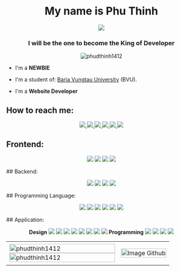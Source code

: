 <h1 align="center">My name is Phu Thinh</h1>
<p align="center"><img src="https://img.icons8.com/color/48/000000/vietnam-circular.png"/></p>
<h3 align="center">I will be the one to become the King of Developer</h3>
<p align="center"> <img src="https://komarev.com/ghpvc/?username=phudthinh1412" alt="phudthinh1412"/></p>

- I'm a **NEWBIE**

- I'm a student of: [Baria Vungtau University](https://bvu.edu.vn/) (BVU).

- I'm a **Website Developer**


## How to reach me:

<p align="center">
  <a href="https://www.facebook.com/phu.d.thinh/" alt="Facebook">
    <img src="https://img.icons8.com/fluent/48/000000/facebook-new.png" target="_blank" />
  </a>
    <a href="https://www.instagram.com/phu.d.thinh/" alt="Facebook">
    <img src="https://img.icons8.com/fluency/48/000000/instagram-new.png" target="_blank" />
  </a> 
    <a href="https://www.youtube.com/channel/UCI7AgFACk7d6yrxege6sPgw" alt="Youtube channel" target="_blank" >
    <img src="https://img.icons8.com/fluent/48/000000/youtube-play.png"/>
  </a>
  <a href="mailto:bestdaxuovn@gmail.com" alt="Email">
    <img src="https://img.icons8.com/color/48/000000/gmail-new.png"/>
  </a>
    <a href="https://github.com/phudthinh1412" alt="Github">
    <img src="https://img.icons8.com/fluent/48/000000/github.png"/>
  </a> 
  </a>
    <a href="https://phudthinh1412.github.io/WebsitePhuThinh/" alt="My Website">
    <img src="https://img.icons8.com/color/512/internet.png"/>
  </a> 
</p>

## Frontend:
<p align="center">
  <img src="https://img.icons8.com/color/512/html-5.png"/>
  <img src="https://img.icons8.com/color/512/css3.png"/>
  <img src="https://img.icons8.com/color/512/react-native.png"/>
  <img src="https://img.icons8.com/color/512/nextjs.png"/>
</p>
## Backend:
<p align="center">
  <img src="https://img.icons8.com/color/512/microsoft-sql-server.png"/>
  <img src="https://img.icons8.com/color/512/mysql-logo.png"/>
  <img src="https://img.icons8.com/color/512/firebase.png"/>
  <img src="https://static-00.iconduck.com/assets.00/strapi-icon-512x505-3hl7a1v3.png"/>
</p>
## Programming Language:
<p align="center">
  <img src="https://img.icons8.com/color/512/c-programming.png"/>
  <img src="https://img.icons8.com/color/512/c-plus-plus-logo.png"/>
  <img src="https://img.icons8.com/color/512/c-sharp-logo.png"/>
  <img src="https://img.icons8.com/color/512/java-coffee-cup-logo--v1.png"/>
  <img src="https://img.icons8.com/color/512/javascript.png"/>
  <img src="https://img.icons8.com/color/512/python.png"/>
</p>
## Application:
<p align="center">
  <b>Design</b>
  <img src="https://img.icons8.com/color/512/office-365.png"/>
  <img src="https://img.icons8.com/color/512/adobe-photoshop.png"/>
  <img src="https://img.icons8.com/color/512/adobe-illustrator.png"/>
  <img src="https://img.icons8.com/color/512/adobe-animate.png"/>
  <img src="https://img.icons8.com/color/512/adobe-after-effects.png"/>
  <img src="https://img.icons8.com/color/512/adobe-premiere-pro.png"/>
  <img src="https://img.icons8.com/color/512/adobe-media-encoder.png"/>
  <img src="https://img.icons8.com/external-others-inmotus-design/512/external-Corel-Draw-applications-and-programs-others-inmotus-design.png"/>
  <b>Programming</b>
  <img src="https://img.icons8.com/color/512/visual-studio-code-2019.png"/>
  <img src="https://img.icons8.com/color/512/visual-studio--v2.png"/>
  <img src="https://img.icons8.com/color/512/unity-5.png"/>
  <img src="https://img.icons8.com/color/512/android-studio--v2.png"/>
</p>
<table style="width:100%;">
  <tr>
    <td>
      <img src="https://github-readme-stats.vercel.app/api/top-langs/?username=phudthinh1412&bg_color=FFFFFF00&text_color=179fa3&layout=compact&hide=CSS&langs_count=10&custom_title=Top%20ngôn%20ngữ%20được%20dùng" alt="phudthinh1412" width="100%"/>
      <img src="https://github-readme-stats.vercel.app/api?username=phudthinh1412&bg_color=FFFFFF00&text_color=179fa3&show_icons=true&count_private=true&include_all_commits=true&custom_title=Hoạt%20động%20trên%20Github" alt="phudthinh1412" width="100%"/>
    </td>
    <td>
      <p align="center"> 
        <img src="https://i.ibb.co/ns6dQZ8/Image-Github.png" alt="Image Github" width="100%"/>
      </p>
    </td>
  </tr>
</table>
